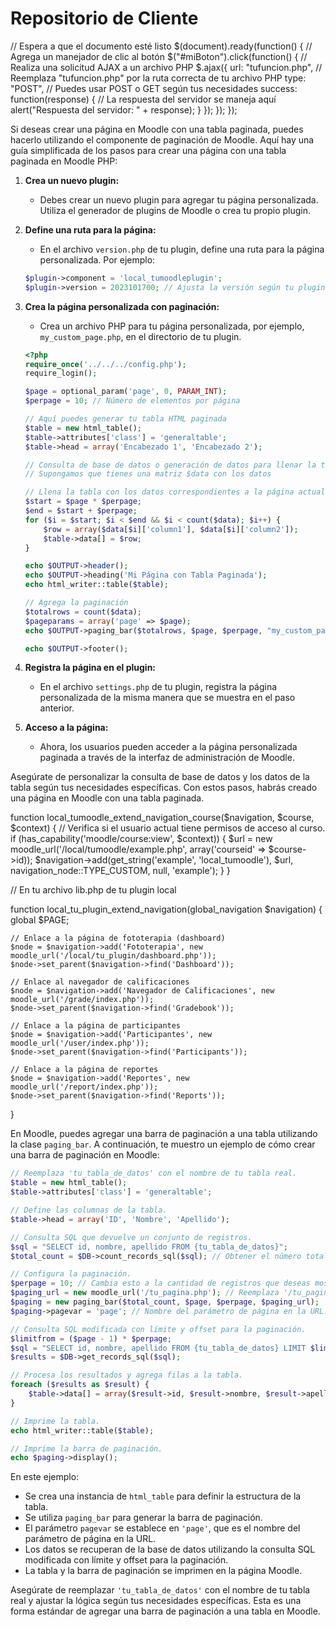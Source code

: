 # Repositorio de Cliente


// Espera a que el documento esté listo
$(document).ready(function() {
    // Agrega un manejador de clic al botón
    $("#miBoton").click(function() {
        // Realiza una solicitud AJAX a un archivo PHP
        $.ajax({
            url: "tufuncion.php", // Reemplaza "tufuncion.php" por la ruta correcta de tu archivo PHP
            type: "POST", // Puedes usar POST o GET según tus necesidades
            success: function(response) {
                // La respuesta del servidor se maneja aquí
                alert("Respuesta del servidor: " + response);
            }
        });
    });
});



Si deseas crear una página en Moodle con una tabla paginada, puedes hacerlo utilizando el componente de paginación de Moodle. Aquí hay una guía simplificada de los pasos para crear una página con una tabla paginada en Moodle PHP:

1. **Crea un nuevo plugin:**
   - Debes crear un nuevo plugin para agregar tu página personalizada. Utiliza el generador de plugins de Moodle o crea tu propio plugin.

2. **Define una ruta para la página:**
   - En el archivo `version.php` de tu plugin, define una ruta para la página personalizada. Por ejemplo:

   ```php
   $plugin->component = 'local_tumoodleplugin';
   $plugin->version = 2023101700; // Ajusta la versión según tu plugin
   ```

3. **Crea la página personalizada con paginación:**
   - Crea un archivo PHP para tu página personalizada, por ejemplo, `my_custom_page.php`, en el directorio de tu plugin.

   ```php
   <?php
   require_once('../../../config.php');
   require_login();

   $page = optional_param('page', 0, PARAM_INT);
   $perpage = 10; // Número de elementos por página

   // Aquí puedes generar tu tabla HTML paginada
   $table = new html_table();
   $table->attributes['class'] = 'generaltable';
   $table->head = array('Encabezado 1', 'Encabezado 2');
   
   // Consulta de base de datos o generación de datos para llenar la tabla
   // Supongamos que tienes una matriz $data con los datos

   // Llena la tabla con los datos correspondientes a la página actual
   $start = $page * $perpage;
   $end = $start + $perpage;
   for ($i = $start; $i < $end && $i < count($data); $i++) {
       $row = array($data[$i]['column1'], $data[$i]['column2']);
       $table->data[] = $row;
   }

   echo $OUTPUT->header();
   echo $OUTPUT->heading('Mi Página con Tabla Paginada');
   echo html_writer::table($table);

   // Agrega la paginación
   $totalrows = count($data);
   $pageparams = array('page' => $page);
   echo $OUTPUT->paging_bar($totalrows, $page, $perpage, "my_custom_page.php", $pageparams);

   echo $OUTPUT->footer();
   ```

4. **Registra la página en el plugin:**
   - En el archivo `settings.php` de tu plugin, registra la página personalizada de la misma manera que se muestra en el paso anterior.

5. **Acceso a la página:**
   - Ahora, los usuarios pueden acceder a la página personalizada paginada a través de la interfaz de administración de Moodle.

Asegúrate de personalizar la consulta de base de datos y los datos de la tabla según tus necesidades específicas. Con estos pasos, habrás creado una página en Moodle con una tabla paginada.






function local_tumoodle_extend_navigation_course($navigation, $course, $context) {
    // Verifica si el usuario actual tiene permisos de acceso al curso.
    if (has_capability('moodle/course:view', $context)) {
        $url = new moodle_url('/local/tumoodle/example.php', array('courseid' => $course->id));
        $navigation->add(get_string('example', 'local_tumoodle'), $url, navigation_node::TYPE_CUSTOM, null, 'example');
    }
}


// En tu archivo lib.php de tu plugin local

function local_tu_plugin_extend_navigation(global_navigation $navigation) {
    global $PAGE;

    // Enlace a la página de fototerapia (dashboard)
    $node = $navigation->add('Fototerapia', new moodle_url('/local/tu_plugin/dashboard.php'));
    $node->set_parent($navigation->find('Dashboard'));

    // Enlace al navegador de calificaciones
    $node = $navigation->add('Navegador de Calificaciones', new moodle_url('/grade/index.php'));
    $node->set_parent($navigation->find('Gradebook'));

    // Enlace a la página de participantes
    $node = $navigation->add('Participantes', new moodle_url('/user/index.php'));
    $node->set_parent($navigation->find('Participants'));

    // Enlace a la página de reportes
    $node = $navigation->add('Reportes', new moodle_url('/report/index.php'));
    $node->set_parent($navigation->find('Reports'));
}



En Moodle, puedes agregar una barra de paginación a una tabla utilizando la clase `paging_bar`. A continuación, te muestro un ejemplo de cómo crear una barra de paginación en Moodle:

```php
// Reemplaza 'tu_tabla_de_datos' con el nombre de tu tabla real.
$table = new html_table();
$table->attributes['class'] = 'generaltable';

// Define las columnas de la tabla.
$table->head = array('ID', 'Nombre', 'Apellido');

// Consulta SQL que devuelve un conjunto de registros.
$sql = "SELECT id, nombre, apellido FROM {tu_tabla_de_datos}";
$total_count = $DB->count_records_sql($sql); // Obtener el número total de registros.

// Configura la paginación.
$perpage = 10; // Cambia esto a la cantidad de registros que deseas mostrar por página.
$paging_url = new moodle_url('/tu_pagina.php'); // Reemplaza '/tu_pagina.php' con la URL de tu página actual.
$paging = new paging_bar($total_count, $page, $perpage, $paging_url);
$paging->pagevar = 'page'; // Nombre del parámetro de página en la URL.

// Consulta SQL modificada con límite y offset para la paginación.
$limitfrom = ($page - 1) * $perpage;
$sql = "SELECT id, nombre, apellido FROM {tu_tabla_de_datos} LIMIT $limitfrom, $perpage";
$results = $DB->get_records_sql($sql);

// Procesa los resultados y agrega filas a la tabla.
foreach ($results as $result) {
    $table->data[] = array($result->id, $result->nombre, $result->apellido);
}

// Imprime la tabla.
echo html_writer::table($table);

// Imprime la barra de paginación.
echo $paging->display();
```

En este ejemplo:

- Se crea una instancia de `html_table` para definir la estructura de la tabla.
- Se utiliza `paging_bar` para generar la barra de paginación.
- El parámetro `pagevar` se establece en `'page'`, que es el nombre del parámetro de página en la URL.
- Los datos se recuperan de la base de datos utilizando la consulta SQL modificada con límite y offset para la paginación.
- La tabla y la barra de paginación se imprimen en la página Moodle.

Asegúrate de reemplazar `'tu_tabla_de_datos'` con el nombre de tu tabla real y ajustar la lógica según tus necesidades específicas. Esta es una forma estándar de agregar una barra de paginación a una tabla en Moodle.
